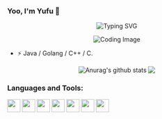 
  
### Yoo, I'm Yufu 👋 

<div align="center">
    <img src="https://readme-typing-svg.demolab.com?font=Fira+Code&pause=1000&width=435&lines=println(%22Hello%2C%20World%22);Hello%2C%20World&center=true&size=27" alt="Typing SVG" />
</div>

<p align="center">
  <img align="center" src="https://cdn.jsdelivr.net/gh/sun0225SUN/sun0225SUN/assets/images/coding.gif" alt="Coding Image"/>
</p>

- ⚡ Java / Golang / C++ / C.

<!--<div>
- ✍️
    <img src="https://komarev.com/ghpvc/?username=zjn-zjn&label=Views&color=0e75b6&style=flat" alt="访问量统计" />
</div> -->
<p align="center">
  <img align="center" src="https://github-readme-stats.vercel.app/api?username=zjn-zjn&show_icons=true&theme=buefy&hide_border=true" alt="Anurag's github stats" /></a> 
  <img align="center" src="https://github-readme-stats.vercel.app/api/top-langs/?username=zjn-zjn&layout=compact&theme=buefy&hide_border=true" />
</p>

### Languages and Tools:  
<div>
  <img height="30" src="https://img.shields.io/badge/Java-orange.svg" />
  <img height="30" src="https://img.shields.io/badge/Golang-blue.svg" />
  <img height="30" src="https://img.shields.io/badge/Flink-pink.svg" />
  <img height="30" src="https://img.shields.io/badge/Redis-red.svg" />
  <img height="30" src="https://img.shields.io/badge/Nginx-green.svg" />
  <img height="30" src="https://img.shields.io/badge/Mysql-orange.svg" />
  <img height="30" src="https://img.shields.io/badge/Linux-purple.svg" />
<div>
